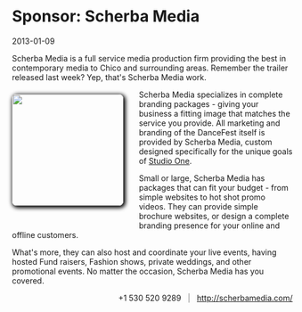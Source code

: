 # Sponsor: Scherba Media
2013-01-09

Scherba Media is a full service media production firm providing the best in contemporary media to Chico and surrounding areas.  Remember the trailer released last week?  Yep, that's Scherba Media work.


<img style="width: 200px; box-shadow: 2px 2px 7px 2px black; border-radius: 8px; margin: 8px 28px 0 0px; margin-bottom: 40px; padding: 0; background: 0;" src="/images/sm_thumb.png" align="left" />

Scherba Media specializes in complete branding packages - giving your business a fitting image that matches the service you provide.  All marketing and branding of the DanceFest itself is provided by Scherba Media, custom designed specifically for the unique goals of <a href="http://studiooneballroom.com">Studio One</a>.

Small or large, Scherba Media has packages that can fit your budget - from simple websites to hot shot promo videos.  They can provide simple brochure websites, or design a complete branding presence for your online and offline customers.  

What's more, they can also host and coordinate your live events, having hosted Fund raisers, Fashion shows, private weddings, and other promotional events.  No matter the occasion, Scherba Media has you covered.

<span style="float: right;">
+1 530 520 9289 &nbsp; <span style="color: gray;">|</span> &nbsp; <a href="http://scherbamedia.com/">http://scherbamedia.com/</a> 
</span>
 <!--<img align="right" style="width: 370px; margin: 0 0 0 17px; padding: 0; background: 0;" src="/images/scherbamedialogo_on_gray.png" />
-->